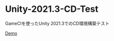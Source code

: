# Unity-2021.3-CD-Test
GameCIを使ったUnity 2021.3でのCD環境構築テスト

[Demo](https://ayutaz.github.io/Unity-2021.3-CD-Test/WebGL/WebGL/)
